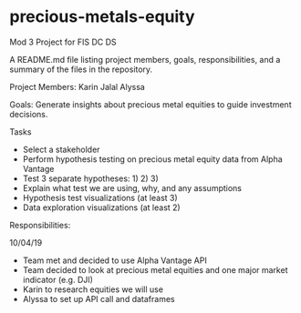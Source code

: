 # precious-metals-equity
Mod 3 Project for FIS DC DS

A README.md file​ listing project members, goals, responsibilities, and a summary of the files in the repository.

Project Members: 
Karin
Jalal 
Alyssa 

Goals: Generate insights about precious metal equities to guide investment decisions. 

Tasks
- Select a stakeholder
- Perform hypothesis testing on precious metal equity data from Alpha Vantage 
- Test 3 separate hypotheses: 
  1) 
  2)
  3) 
 - Explain what test we are using, why, and any assumptions 
 - Hypothesis test visualizations (at least 3) 
 - Data exploration visualizations (at least 2)

Responsibilities: 

10/04/19 
- Team met and decided to use Alpha Vantage API
- Team decided to look at precious metal equities and one major market indicator (e.g. DJI) 
- Karin to research equities we will use
- Alyssa to set up API call and dataframes

